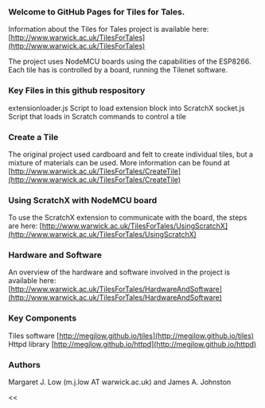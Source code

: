 ### Welcome to GitHub Pages for Tiles for Tales.

Information about the Tiles for Tales project is available here:  [http://www.warwick.ac.uk/TilesForTales](http://www.warwick.ac.uk/TilesForTales)

The project uses NodeMCU boards using the capabilities of the ESP8266.  Each tile has is controlled by a board, running the Tilenet software.  

### Key Files in this github respository
extensionloader.js  Script to load extension block into ScratchX
socket.js Script that loads in Scratch commands to control a tile

### Create a Tile
The original project used cardboard and felt to create individual tiles, but a mixture of materials can be used.  More information can be found at [http://www.warwick.ac.uk/TilesForTales/CreateTile](http://www.warwick.ac.uk/TilesForTales/CreateTile)

### Using ScratchX with NodeMCU board
To use the ScratchX extension to communicate with the board, the steps are here: [http://www.warwick.ac.uk/TilesForTales/UsingScratchX](http://www.warwick.ac.uk/TilesForTales/UsingScratchX)

### Hardware and Software
An overview of the hardware and software involved in the project is available here:  [http://www.warwick.ac.uk/TilesForTales/HardwareAndSoftware](http://www.warwick.ac.uk/TilesForTales/HardwareAndSoftware)

### Key Components
Tiles software [http://megjlow.github.io/tiles](http://megjlow.github.io/tiles)  
Httpd library [http://megjlow.github.io/httpd](http://megjlow.github.io/httpd)

### Authors
Margaret J. Low (m.j.low AT warwick.ac.uk) and James A. Johnston

<<
